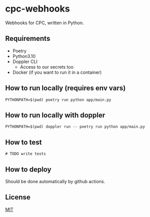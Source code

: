 # cpc-webhooks
Webhooks for CPC, written in Python.

## Requirements
- Poetry
- Python3.10
- Doppler CLI
  - Access to our secrets too
- Docker (if you want to run it in a container)

## How to run locally (requires env vars)
```shell
PYTHONPATH=$(pwd) poetry run python app/main.py
```

## How to run locally with doppler
```shell
PYTHONPATH=$(pwd) doppler run -- poetry run python app/main.py
```

## How to test
```shell
# TODO write tests
```

## How to deploy
Should be done automatically by github actions.

## License
[MIT](./LICENSE)